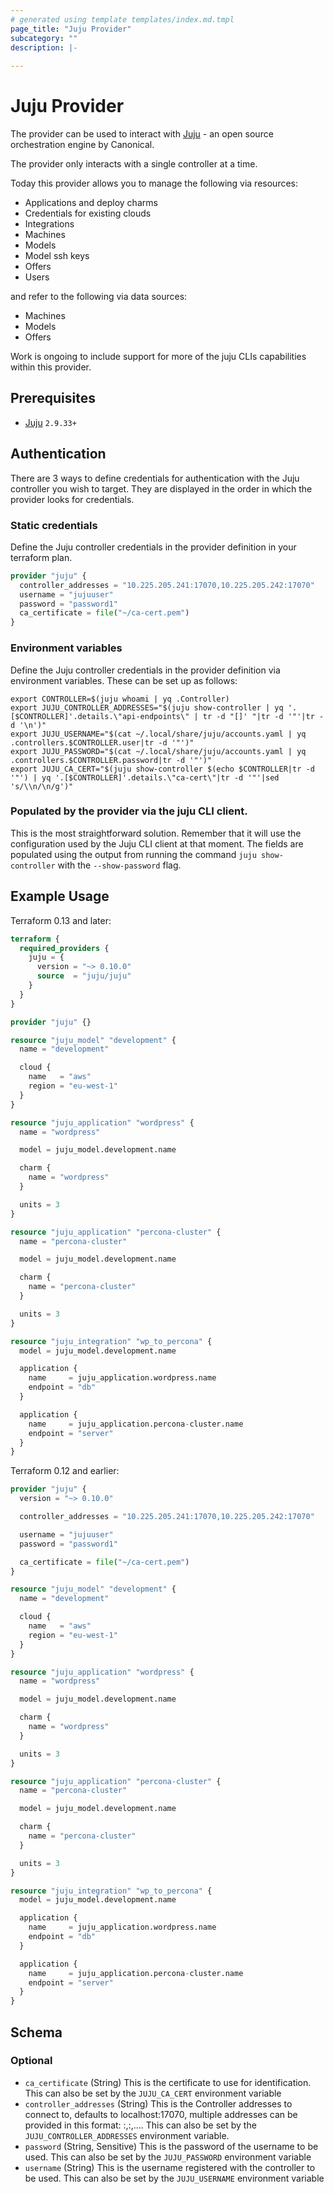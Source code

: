 ```yaml
---
# generated using template templates/index.md.tmpl
page_title: "Juju Provider"
subcategory: ""
description: |-
  
---
```


# Juju Provider

The provider can be used to interact with [Juju][0] - an open source orchestration engine by Canonical.

The provider only interacts with a single controller at a time.

Today this provider allows you to manage the following via resources:

* Applications and deploy charms
* Credentials for existing clouds
* Integrations
* Machines
* Models
* Model ssh keys
* Offers
* Users

and refer to the following via data sources:

* Machines
* Models
* Offers

Work is ongoing to include support for more of the juju CLIs capabilities within this provider.

## Prerequisites

* [Juju][0] `2.9.33+`

## Authentication

There are 3 ways to define credentials for authentication with the Juju controller you wish to target.
They are displayed in the order in which the provider looks for credentials.

### Static credentials

Define the Juju controller credentials in the provider definition in your terraform plan.

``` terraform
provider "juju" {
  controller_addresses = "10.225.205.241:17070,10.225.205.242:17070"
  username = "jujuuser"
  password = "password1"
  ca_certificate = file("~/ca-cert.pem")
}
```

### Environment variables

Define the Juju controller credentials in the provider definition via environment variables. These can be set up as follows:

```shell
export CONTROLLER=$(juju whoami | yq .Controller)
export JUJU_CONTROLLER_ADDRESSES="$(juju show-controller | yq '.[$CONTROLLER]'.details.\"api-endpoints\" | tr -d "[]' "|tr -d '"'|tr -d '\n')"
export JUJU_USERNAME="$(cat ~/.local/share/juju/accounts.yaml | yq .controllers.$CONTROLLER.user|tr -d '"')"
export JUJU_PASSWORD="$(cat ~/.local/share/juju/accounts.yaml | yq .controllers.$CONTROLLER.password|tr -d '"')"
export JUJU_CA_CERT="$(juju show-controller $(echo $CONTROLLER|tr -d '"') | yq '.[$CONTROLLER]'.details.\"ca-cert\"|tr -d '"'|sed 's/\\n/\n/g')"
```

### Populated by the provider via the juju CLI client.

This is the most straightforward solution. Remember that it will use the configuration used by the Juju CLI client at that moment. The fields are populated using the
 output from running the command `juju show-controller` with the `--show-password` flag.

## Example Usage

Terraform 0.13 and later:
```terraform
terraform {
  required_providers {
    juju = {
      version = "~> 0.10.0"
      source  = "juju/juju"
    }
  }
}

provider "juju" {}

resource "juju_model" "development" {
  name = "development"

  cloud {
    name   = "aws"
    region = "eu-west-1"
  }
}

resource "juju_application" "wordpress" {
  name = "wordpress"

  model = juju_model.development.name

  charm {
    name = "wordpress"
  }

  units = 3
}

resource "juju_application" "percona-cluster" {
  name = "percona-cluster"

  model = juju_model.development.name

  charm {
    name = "percona-cluster"
  }

  units = 3
}

resource "juju_integration" "wp_to_percona" {
  model = juju_model.development.name

  application {
    name     = juju_application.wordpress.name
    endpoint = "db"
  }

  application {
    name     = juju_application.percona-cluster.name
    endpoint = "server"
  }
}
```

Terraform 0.12 and earlier:
```terraform
provider "juju" {
  version = "~> 0.10.0"

  controller_addresses = "10.225.205.241:17070,10.225.205.242:17070"

  username = "jujuuser"
  password = "password1"

  ca_certificate = file("~/ca-cert.pem")
}

resource "juju_model" "development" {
  name = "development"

  cloud {
    name   = "aws"
    region = "eu-west-1"
  }
}

resource "juju_application" "wordpress" {
  name = "wordpress"

  model = juju_model.development.name

  charm {
    name = "wordpress"
  }

  units = 3
}

resource "juju_application" "percona-cluster" {
  name = "percona-cluster"

  model = juju_model.development.name

  charm {
    name = "percona-cluster"
  }

  units = 3
}

resource "juju_integration" "wp_to_percona" {
  model = juju_model.development.name

  application {
    name     = juju_application.wordpress.name
    endpoint = "db"
  }

  application {
    name     = juju_application.percona-cluster.name
    endpoint = "server"
  }
}
```

<!-- schema generated by tfplugindocs -->
## Schema

### Optional

- `ca_certificate` (String) This is the certificate to use for identification. This can also be set by the `JUJU_CA_CERT` environment variable
- `controller_addresses` (String) This is the Controller addresses to connect to, defaults to localhost:17070, multiple addresses can be provided in this format: <host>:<port>,<host>:<port>,.... This can also be set by the `JUJU_CONTROLLER_ADDRESSES` environment variable.
- `password` (String, Sensitive) This is the password of the username to be used. This can also be set by the `JUJU_PASSWORD` environment variable
- `username` (String) This is the username registered with the controller to be used. This can also be set by the `JUJU_USERNAME` environment variable


[0]: https://juju.is "Juju | An open source application orchestration engine"
